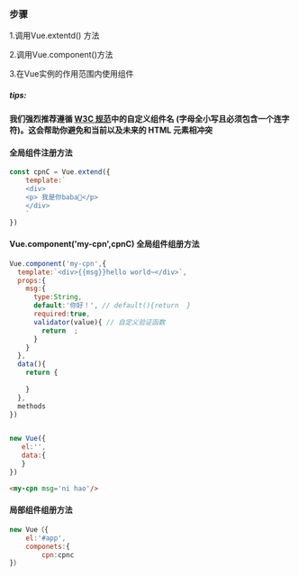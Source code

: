 ### 步骤 

1.调用Vue.extentd() 方法

2.调用Vue.component()方法

3.在Vue实例的作用范围内使用组件

##### tips: 

**我们强烈推荐遵循 [W3C 规范](https://html.spec.whatwg.org/multipage/custom-elements.html#valid-custom-element-name)中的自定义组件名 (字母全小写且必须包含一个连字符)。这会帮助你避免和当前以及未来的 HTML 元素相冲突**

#### 全局组件注册方法

```js
const cpnC = Vue.extend({
	template:`
	<div>
	<p> 我是你baba👨</p> 
	</div>
	`
})
```

#### Vue.component('my-cpn',cpnC)  全局组件组册方法

 ```js
 Vue.component('my-cpn',{
   template:`<div>{{msg}}hello world~</div>`,
   props:{
     msg:{
       type:String,
       default:'你好！', // default(){return  }
       required:true,
       validator(value){ // 自定义验证函数
         return  ;
       }
     }
   },
   data(){
     return {
       
     }
   },
   methods
 })
 
 
 new Vue({
 	el:'',
 	data:{
 	}
 })
 
 ```

```html
<my-cpn msg='ni hao'/>
```





#### 局部组件组册方法

```js
new Vue（{
	el:'#app',
	componets:{
		cpn:cpnc
}）
```

